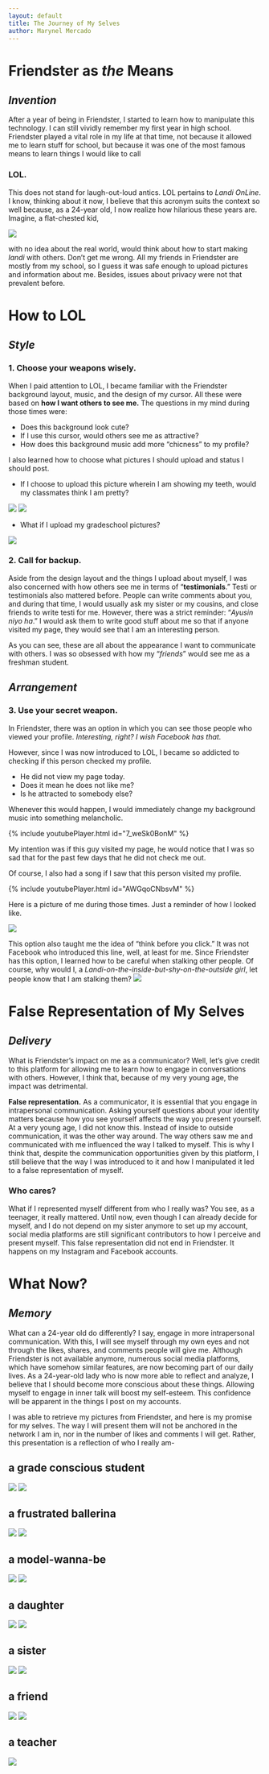 ```yaml
---
layout: default
title: The Journey of My Selves
author: Marynel Mercado
---
```

# Friendster as *the* Means
## *Invention*
After a year of being in Friendster, I started to learn how to manipulate this technology. I can still vividly remember my first year in high school. Friendster played a vital role in my life at that time, not because it allowed me to learn stuff for school, but because it was one of the most famous means to learn things I would like to call
### LOL.
This does not stand for laugh-out-loud antics. LOL pertains to *Landi OnLine*. I know, thinking about it now, I believe that this acronym suits the context so well because, as a 24-year old, I now realize how hilarious these years are. Imagine, a flat-chested kid,

![](attachments/228477_217078568319046_374596_n.jpg)

with no idea about the real world, would think about how to start making *landi* with others. Don’t get me wrong. All my friends in Friendster are mostly from my school, so I guess it was safe enough to upload pictures and information about me. Besides, issues about privacy were not that prevalent before.

# How to LOL

## *Style*
### 1. Choose your weapons wisely.

When I paid attention to LOL, I became familiar with the Friendster background layout, music, and the design of my cursor.
All these were based on **how I want others to see me.** The questions in my mind during those times were:
- Does this background look cute?
- If I use this cursor, would others see me as attractive?
- How does this  background music add more “chicness” to my profile?

 I also learned how to choose what pictures I should upload and status I should post.
- If I choose to upload this picture wherein I am showing my teeth, would my classmates think I am pretty?

![](attachments/226045_217078714985698_2743695_n.jpg)
![](attachments/230592_217079028319000_7390731_n.jpg)

- What if I upload my gradeschool pictures?

![](attachments/221974_217078771652359_1311098_n.jpg)


### 2. Call for backup.

Aside from the design layout and the things I upload about myself, I was also concerned with how others see me in terms of  “**testimonials**.”
Testi or testimonials also mattered before. People can write comments about you, and during that time, I would usually ask my sister or my cousins, and close friends to write testi for me. However, there was a strict reminder: “*Ayusin niyo ha*.” I would ask them to write good stuff about me so that if anyone visited my page, they would see that I am an interesting person.

As you can see, these are all about the appearance I want to communicate with others. I was so obsessed with how my “*friends*” would see me as a freshman student.

## *Arrangement*
### 3. Use your secret weapon.


In Friendster, there was an option in which you can see those people who viewed your profile. *Interesting, right? I wish Facebook has that.*

However, since I was now introduced to LOL, I became so addicted to checking if this person checked my profile.
- He did not view my page today.
- Does it mean he does not like me?
- Is he attracted to somebody else?

Whenever this would happen, I would immediately change my background music into something melancholic.

{% include youtubePlayer.html id="7_weSk0BonM" %}

My intention was if this guy visited my page, he would notice that I was so sad that for the past few days that he did not check me out.

Of course, I also had a song if I saw that this person visited my profile.

{% include youtubePlayer.html id="AWGqoCNbsvM" %}

Here is a picture of me during those times. Just a reminder of how I looked like.

![](attachments/21858_105602872799950_2676526_n.jpg)

This option also taught me the idea of “think before you click.” It was not Facebook who introduced this line, well, at least for me. Since Friendster has this option, I learned how to be careful when stalking other people. Of course, why would I, a *Landi-on-the-inside-but-shy-on-the-outside girl*, let people know that I am stalking them?
![](attachments/21858_105602886133282_2321213_n.jpg)


# False Representation of My Selves
## *Delivery*

What is Friendster’s impact on me as a communicator?
Well, let’s give credit to this platform for allowing me to learn how to engage in conversations with others. However, I think that, because of my very young age, the impact was detrimental.

**False representation.**
As a communicator, it is essential that you engage in intrapersonal communication. Asking yourself questions about your identity matters because how you see yourself affects the way you present yourself. At a very young age, I did not know this. Instead of inside to outside communication, it was the other way around.
The way others saw me and communicated with me influenced the way I talked to myself. This is why I think that, despite the communication opportunities given by this platform, I still believe that the way I was introduced to it and how I manipulated it led to a false representation of myself.

### Who cares?
What if I represented myself different from who I really was?
You see, as a teenager, it really mattered. Until now, even though I can already decide for myself, and I do not depend on my sister anymore to set up my account, social media platforms are still significant contributors to how I perceive and present myself. This false representation did not end in Friendster. It happens on my Instagram and Facebook accounts.

# What Now?
## *Memory*
What can a 24-year old do differently?
I say, engage in more intrapersonal communication. With this, I will see myself through my own eyes and not through the likes, shares, and comments people will give me. Although Friendster is not available anymore, numerous social media platforms, which have somehow similar features, are now becoming part of our daily lives. As a 24-year-old lady who is now more able to reflect and analyze, I believe that I should become more conscious about these things. Allowing myself to engage in inner talk will boost my self-esteem. This confidence will be apparent in the things I post on my accounts.

I was able to retrieve my pictures from Friendster, and here is my promise for my selves.
The way I will present them will not be anchored in the network I am in, nor in the number of likes and comments I will get. Rather, this presentation is a reflection of who I really am-

## a grade conscious student
![](attachments/229425_217078698319033_348384_n.jpg)
![](attachments/12112504_1315610311799194_7956289114758926979_n.jpg)

## a frustrated ballerina
![](attachments/217687_217078801652356_2517544_n.jpg)
![](attachments/52976962_2617053894988156_267338074676002816_o.jpg)

## a model-wanna-be
![](attachments/221655_217078531652383_7573365_n.jpg)
![](attachments/21246304_1863436157016604_7172057409542926503_o.jpg)

## a daughter
![](attachments/224148_217079041652332_2117927_n.jpg)
![](attachments/64596106_2797871256906418_624580857218203648_o.jpg)

## a sister
![](attachments/30128_119585038068400_982572_n.jpg)
![](attachments/65498441_2821288221231388_8211334006541647872_o.jpg)

## a friend
![](attachments/225928_217078844985685_3568714_n.jpg)
![](attachments/85142629_3369257416434463_5175141193146695680_o.jpg)

## a teacher
![](attachments/106085067_3701118966581638_7297679720150850889_o.jpg)

